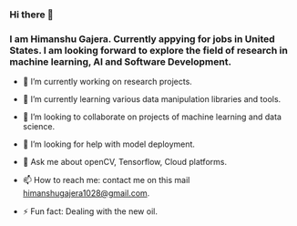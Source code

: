 ### Hi there 👋


### I am Himanshu Gajera. Currently appying for jobs in United States. I am looking forward to explore the field of research in machine learning, AI and Software Development.

- 🔭 I’m currently working on research projects.

- 🌱 I’m currently learning various data manipulation libraries and tools.

- 👯 I’m looking to collaborate on projects of machine learning and data science.

- 🤔 I’m looking for help with model deployment.

- 💬 Ask me about openCV, Tensorflow, Cloud platforms.

- 📫 How to reach me:  contact me on this mail himanshugajera1028@gmail.com.

- ⚡ Fun fact: Dealing with the new oil.
